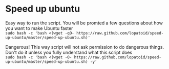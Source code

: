 # Speed up ubuntu


Easy way to run the script. You will be promted a few questions about how you want to make Ubuntu faster  
`sudo bash -c 'bash <(wget -qO- https://raw.github.com/lopatoid/speed-up-ubuntu/master/speed-up-ubuntu.sh)'`

Dangerous! This way script will not ask permission to do dangerous things. Don't do it unless you fully understand what this script does  
`sudo bash -c 'bash <(wget -O- https://raw.github.com/lopatoid/speed-up-ubuntu/master/speed-up-ubuntu.sh) -y'`

